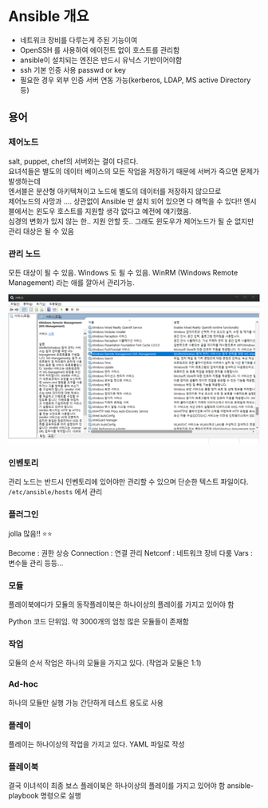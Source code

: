 # Ansible 개요
- 네트워크 장비를 다루는게 주된 기능이여
- OpenSSH 를 사용하여 에이전트 없이 호스트를 관리함
- ansible이 설치되는 엔진은 반드시 유닉스 기반이어야함
- ssh 기본 인증 사용 passwd or key
- 필요한 경우 외부 인증 서버 연동 가능(kerberos, LDAP, MS active Directory 등)

## 용어
### 제어노드
salt, puppet, chef의 서버와는 결이 다르다.</br>
요녀석들은 별도의 데이터 베이스의 모든 작업을 저장하기 때문에 서버가 죽으면 문제가 발생하는데</br>
엔서블은 분산형 아키텍쳐이고 노드에 별도의 데이터를 저장하지 않으므로 </br>
제어노드의 사망과 .... 상관없이 Ansible 만 설치 되어 있으면 다 해먹을 수 있다!! 
엔시블에서는 윈도우 호스트를 지원할 생각 없다고 예전에 얘기했음.</br>
심경의 변화가 있지 않는 한.. 지원 안할 듯..
그래도 윈도우가 제어노드가 될 순 없지만 관리 대상은 될 수 있음

### 관리 노드
모든 대상이 될 수 있음. Windows 도 될 수 있음.
WinRM (Windows Remote Management) 라는 애를 깔아서 관리가능.

![WinRM](../assets/winrm.png)

### 인벤토리
관리 노드는 반드시 인벤토리에 있어야만 관리할 수 있으며 단순한 텍스트 파일이다.
`/etc/ansible/hosts` 에서 관리

### 플러그인
jolla 많음!! ⭐⭐

Become : 권한 상승
Connection : 연결 관리
Netconf : 네트워크 장비 다룸
Vars : 변수들 관리
등등...

### 모듈
플레이북에다가 모듈의 동작플레이북은 하나이상의 플레이를 가지고 있어야 함

Python 코드 단위임.
약 3000개의 엄청 많은 모듈들이 존재함

### 작업
모듈의 순서
작업은 하나의 모듈을 가지고 있다. (작업과 모듈은 1:1)

### Ad-hoc
하나의 모듈만 실행 가능 간단하게 테스트 용도로 사용

### 플레이
플레이는 하나이상의 작업을 가지고 있다.
YAML 파일로 작성

### 플레이북
결국 이녀석이 최종 보스
플레이북은 하나이상의 플레이를 가지고 있어야 함
ansible-playbook 명령으로 실행



